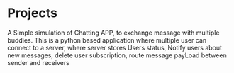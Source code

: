 # Projects
A Simple simulation of Chatting APP, to exchange message with multiple buddies.
This is a python based application where multiple user can connect to a server, where server stores Users status,
Notify users about new messages, delete user subscription, route message payLoad between sender and receivers
